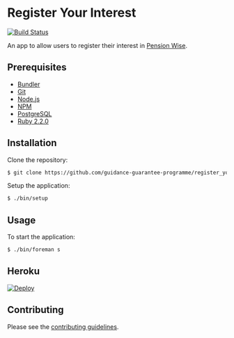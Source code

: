 # Register Your Interest

[![Build Status](https://travis-ci.org/guidance-guarantee-programme/register_your_interest.svg)](https://travis-ci.org/guidance-guarantee-programme/register_your_interest)

An app to allow users to register their interest in [Pension Wise].

## Prerequisites

* [Bundler]
* [Git]
* [Node.js][Node]
* [NPM]
* [PostgreSQL]
* [Ruby 2.2.0][Ruby]


## Installation

Clone the repository:

```sh
$ git clone https://github.com/guidance-guarantee-programme/register_your_interest.git
```

Setup the application:

```sh
$ ./bin/setup
```

## Usage

To start the application:

```sh
$ ./bin/foreman s
```

## Heroku

[![Deploy](https://www.herokucdn.com/deploy/button.png)](https://heroku.com/deploy)

## Contributing

Please see the [contributing guidelines](/CONTRIBUTING.md).

[bundler]: http://bundler.io
[git]: http://git-scm.com
[heroku]: https://www.heroku.com
[heroku-buildpack-multi]: https://github.com/ddollar/heroku-buildpack-multi
[node]: http://nodejs.org
[npm]: https://www.npmjs.org
[pension wise]: https://www.pensionwise.gov.uk
[postgresql]: http://www.postgresql.org
[ruby]: http://www.ruby-lang.org/en
